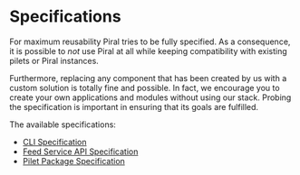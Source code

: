 # Specifications

For maximum reusability Piral tries to be fully specified. As a consequence, it is possible to *not* use Piral at all while keeping compatibility with existing pilets or Piral instances.

Furthermore, replacing any component that has been created by us with a custom solution is totally fine and possible. In fact, we encourage you to create your own applications and modules without using our stack. Probing the specification is important in ensuring that its goals are fulfilled.

The available specifications:

- [CLI Specification](./cli-specification.md)
- [Feed Service API Specification](./feed-api-specification.md)
- [Pilet Package Specification](./pilet-specification.md)
